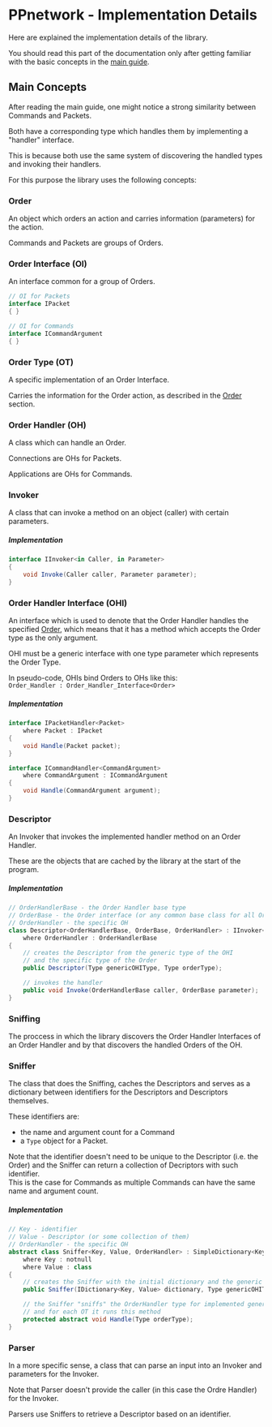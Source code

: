 # PPnetwork - Implementation Details

Here are explained the implementation details of the library.

You should read this part of the documentation only after
getting familiar with the basic concepts in the [main guide](#README).

## Main Concepts

After reading the main guide, one might notice
a strong similarity between Commands and Packets.

Both have a corresponding type which handles them by implementing
a "handler" interface.

This is because both use the same system of discovering the handled types
and invoking their handlers.

For this purpose the library uses the following concepts:

### Order

An object which orders an action and carries information (parameters) for the action.

Commands and Packets are groups of Orders.

### Order Interface (OI)

An interface common for a group of Orders.

```csharp
// OI for Packets
interface IPacket
{ }

// OI for Commands
interface ICommandArgument
{ }
```

### Order Type (OT)

A specific implementation of an Order Interface.

Carries the information for the Order action, as described in the [Order](#Order) section.

### Order Handler (OH)

A class which can handle an Order.

Connections are OHs for Packets.

Applications are OHs for Commands.

### Invoker

A class that can invoke a method on an object (caller) with certain parameters.

##### Implementation

```csharp
interface IInvoker<in Caller, in Parameter>
{
	void Invoke(Caller caller, Parameter parameter);
}
```

### Order Handler Interface (OHI)

An interface which is used to denote that the Order Handler handles the specified [Order](#Order),
which means that it has a method which accepts the Order type as the only argument.

OHI must be a generic interface with one type parameter which represents the Order Type.

In pseudo-code, OHIs bind Orders to OHs like this:\
`Order_Handler : Order_Handler_Interface<Order>`

##### Implementation

```csharp
interface IPacketHandler<Packet>
	where Packet : IPacket
{
	void Handle(Packet packet);
}

interface ICommandHandler<CommandArgument>
	where CommandArgument : ICommandArgument
{
	void Handle(CommandArgument argument);
}
```

### Descriptor

An Invoker that invokes the implemented handler method on an Order Handler.

These are the objects that are cached by the library at the start of the program.

##### Implementation

```csharp
// OrderHandlerBase - the Order Handler base type
// OrderBase - the Order interface (or any common base class for all Orders of this type)
// OrderHandler - the specific OH
class Descriptor<OrderHandlerBase, OrderBase, OrderHandler> : IInvoker<OrderHandlerBase, OrderBase>
	where OrderHandler : OrderHandlerBase
{
	// creates the Descriptor from the generic type of the OHI
	// and the specific type of the Order
	public Descriptor(Type genericOHIType, Type orderType);

	// invokes the handler
	public void Invoke(OrderHandlerBase caller, OrderBase parameter);
}
```

### Sniffing

The proccess in which the library discovers the Order Handler Interfaces
of an Order Handler and by that discovers the handled Orders of the OH.

### Sniffer

The class that does the Sniffing, caches the Descriptors
and serves as a dictionary between identifiers for the Descriptors
and Descriptors themselves.

These identifiers are:
* the name and argument count for a Command
* a `Type` object for a Packet.

Note that the identifier doesn't need to be unique to the Descriptor (i.e. the Order)
and the Sniffer can return a collection of Decriptors with such identifier.\
This is the case for Commands as multiple Commands can have the same name and argument count.

##### Implementation

```csharp
// Key - identifier
// Value - Descriptor (or some collection of them)
// OrderHandler - the specific OH
abstract class Sniffer<Key, Value, OrderHandler> : SimpleDictionary<Key, Value>
	where Key : notnull
	where Value : class
{
	// creates the Sniffer with the initial dictionary and the generic type of the OHI
	public Sniffer(IDictionary<Key, Value> dictionary, Type genericOHIType);

	// the Sniffer "sniffs" the OrderHandler type for implemented genericOHIType interfaces
	// and for each OT it runs this method
	protected abstract void Handle(Type orderType);
}
```

### Parser

In a more specific sense, a class that can parse an input into an Invoker
and parameters for the Invoker.

Note that Parser doesn't provide the caller (in this case the Ordre Handler)
for the Invoker.

Parsers use Sniffers to retrieve a Descriptor based on an identifier.
